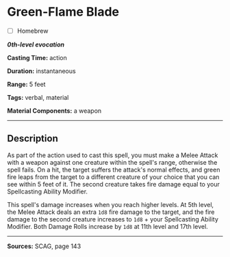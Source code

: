 # Green-Flame Blade

- [ ] Homebrew

***0th-level evocation***

**Casting Time:** action

**Duration:** instantaneous

**Range:** 5 feet

**Tags:** verbal, material

**Material Components:** a weapon

---

## Description
As part of the action used to cast this spell, you must make a Melee Attack with a weapon against one creature within the spell's range, otherwise the spell fails.
On a hit, the target suffers the attack's normal effects, and green fire leaps from the target to a different creature of your choice that you can see within 5 feet of it.
The second creature takes fire damage equal to your Spellcasting Ability Modifier.

This spell's damage increases when you reach higher levels.
At 5th level, the Melee Attack deals an extra `1d8` fire damage to the target, and the fire damage to the second creature increases to `1d8` + your Spellcasting Ability Modifier.
Both Damage Rolls increase by `1d8` at 11th level and 17th level.

---

**Sources:** SCAG, page 143
